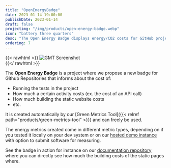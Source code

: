 ```yaml
---
title: "OpenEnergyBadge"
date: 2023-01-14 19:00:00
publishDate: 2023-01-14
draft: false
projectimg: "/img/products/open-energy-badge.webp"
icon: "battery three quarters"
desc: "The Open Energy Badge displays energy/CO2 costs for GitHub projects, covering test runs, API calls, and more, created by Green Metrics Tool."
ordering: 7
---
```


{{< rawhtml >}}
<img class="ui big rounded bordered image" src="/img/products/open-energy-badge.webp" alt="GMT Screenshot" loading="lazy" style="margin:auto;">
<br>
{{</ rawhtml >}}

The **Open Energy Badge** is a project where we propose a new badge for Github Repositories that informs about the cost
of:

- Running the tests in the project
- How much a certain activity costs (ex. the cost of an API call)
- How much building the static website costs
- etc.

It is created automatically by our [Green Metrics Tool]({{< relref path="products/green-metrics-tool" >}}) and can freely be used.

The energy metrics created come in different metric types, depending on if you tested it locally on your dev system
or on our [hosted demo instance](https://metrics.green-coding.io)  with option to submit software for measuring.

See the badge in action for instance on our [documentation repository](https://github.com/green-coding-solutions/documentation) where you can directly see how much the building
costs of the static pages where.

<div class="clear"></div>
